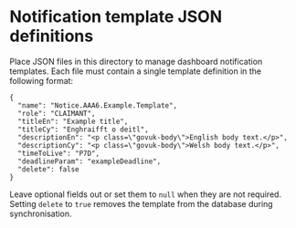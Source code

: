 # Notification template JSON definitions

Place JSON files in this directory to manage dashboard notification templates. Each file must contain a single template definition in the following format:

```
{
  "name": "Notice.AAA6.Example.Template",
  "role": "CLAIMANT",
  "titleEn": "Example title",
  "titleCy": "Enghraifft o deitl",
  "descriptionEn": "<p class=\"govuk-body\">English body text.</p>",
  "descriptionCy": "<p class=\"govuk-body\">Welsh body text.</p>",
  "timeToLive": "P7D",
  "deadlineParam": "exampleDeadline",
  "delete": false
}
```

Leave optional fields out or set them to `null` when they are not required. Setting `delete` to `true` removes the template from the database during synchronisation.
